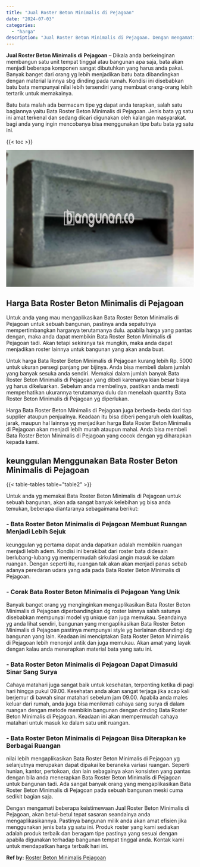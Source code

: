 ```yaml
---
title: "Jual Roster Beton Minimalis di Pejagoan"
date: "2024-07-03"
categories: 
  - "harga"
description: "Jual Roster Beton Minimalis di Pejagoan. Dengan mengamati beberapa keistimewaan Jual Roster Beton Minimalis di Pejagoan, akan betul-betul tepat sasaran seand..."
---
```


**Jual Roster Beton Minimalis di Pejagoan** – Dikala anda berkeinginan membangun satu unit tempat tinggal atau bangunan apa saja, bata akan menjadi beberapa komponen sangat dibutuhkan yang harus anda pakai. Banyak banget dari orang yg lebih menjadikan batu bata dibandingkan dengan material lainnya sbg dinding pada rumah. Kondisi ini disebabkan batu bata mempunyai nilai lebih tersendiri yang membuat orang-orang lebih tertarik untuk memakainya.

Batu bata malah ada bermacam tipe yg dapat anda terapkan, salah satu bagiannya yaitu Bata Roster Beton Minimalis di Pejagoan. Jenis bata yg satu ini amat terkenal dan sedang dicari digunakan oleh kalangan masyarakat. bagi anda yang ingin mencobanya bisa menggunakan tipe batu bata yg satu ini.

{{< toc >}}

![Jual Roster Beton Minimalis di Pejagoan](/images/bata-roster-minimalis-17.png)

## Harga Bata Roster Beton Minimalis di Pejagoan

Untuk anda yang mau mengaplikasikan Bata Roster Beton Minimalis di Pejagoan untuk sebuah bangunan, pastinya anda sepatutnya mempertimbangkan harganya terutamanya dulu. apabila harga yang pantas dengan, maka anda dapat membikin Bata Roster Beton Minimalis di Pejagoan tadi. Akan tetapi sekiranya tak mungkin, maka anda dapat menjadikan roster lainnya untuk bangunan yang akan anda buat.

Untuk harga Bata Roster Beton Minimalis di Pejagoan kurang lebih Rp. 5000 untuk ukuran persegi panjang per bijinya. Anda bisa membeli dalam jumlah yang banyak sesuka anda sendiri. Memakai dalam jumlah banyak Bata Roster Beton Minimalis di Pejagoan yang dibeli karenanya kian besar biaya yg harus dikeluarkan. Sebelum anda membelinya, pastikan anda mesti memperhatikan ukurannya terutamanya dulu dan menelaah quantity Bata Roster Beton Minimalis di Pejagoan yg diperlukan.

Harga Bata Roster Beton Minimalis di Pejagoan juga berbeda-beda dari tiap supplier ataupun penjualnya. Keadaan itu bisa diberi pengaruh oleh kualitas, jarak, maupun hal lainnya yg menjadikan harga Bata Roster Beton Minimalis di Pejagoan akan menjadi lebih murah ataupun mahal. Anda bisa membeli Bata Roster Beton Minimalis di Pejagoan yang cocok dengan yg diharapkan kepada kami.

## keunggulan Menggunakan Bata Roster Beton Minimalis di Pejagoan

{{< table-tables table="table2" >}}

Untuk anda yg memakai Bata Roster Beton Minimalis di Pejagoan untuk sebuah bangunan, akan ada sangat banyak kelebihan yg bisa anda temukan, beberapa diantaranya sebagaimana berikut:

### \- Bata Roster Beton Minimalis di Pejagoan Membuat Ruangan Menjadi Lebih Sejuk

keunggulan yg pertama dapat anda dapatkan adalah membikin ruangan menjadi lebih adem. Kondisi ini berakibat dari roster bata didesain berlubang-lubang yg mempermudah sirkulasi angin masuk ke dalam ruangan. Dengan seperti itu, ruangan tak akan akan menjadi panas sebab adanya peredaran udara yang ada pada Bata Roster Beton Minimalis di Pejagoan.

### \- Corak Bata Roster Beton Minimalis di Pejagoan Yang Unik

Banyak banget orang yg menginginkan mengaplikasikan Bata Roster Beton Minimalis di Pejagoan diperbandingkan dg roster lainnya salah satunya disebabkan mempunyai model yg unique dan juga memukau. Seandainya yg anda lihat sendiri, bangunan yang mengaplikasikan Bata Roster Beton Minimalis di Pejagoan pastinya mempunyai style yg berlainan dibandingi dg bangunan yang lain. Keadaan ini menciptakan Bata Roster Beton Minimalis di Pejagoan lebih menonjol antik dan juga memukau. Akan amat yang layak dengan kalau anda menerapkan material bata yang satu ini.

### \- Bata Roster Beton Minimalis di Pejagoan Dapat Dimasuki Sinar Sang Surya

Cahaya matahari juga sangat baik untuk kesehatan, terpenting ketika di pagi hari hingga pukul 09.00. Kesehatan anda akan sangat terjaga jika acap kali berjemur di bawah sinar matahari sebelum jam 09.00. Apabila anda males keluar dari rumah, anda juga bisa menikmati cahaya sang surya di dalam ruangan dengan metode membikin bangunan dengan dinding Bata Roster Beton Minimalis di Pejagoan. Keadaan ini akan mempermudah cahaya matahari untuk masuk ke dalam satu unit ruangan.

### \- Bata Roster Beton Minimalis di Pejagoan Bisa Diterapkan ke Berbagai Ruangan

nilai lebih mengaplikasikan Bata Roster Beton Minimalis di Pejagoan yg selanjutnya merupakan dapat dipakai ke beraneka variasi ruangan. Seperti hunian, kantor, pertokoan, dan lain sebagainya akan konsisten yang pantas dengan bila anda menerapkan Bata Roster Beton Minimalis di Pejagoan untuk bangunan tadi. Ada sangat banyak orang yang mengaplikasikan Bata Roster Beton Minimalis di Pejagoan pada sebuah bangunan meski cuma sedikit bagian saja.

Dengan mengamati beberapa keistimewaan Jual Roster Beton Minimalis di Pejagoan, akan betul-betul tepat sasaran seandainya anda mengaplikasikannya. Pastinya bangunan milik anda akan amat efisien jika menggunakan jenis bata yg satu ini. Produk roster yang kami sediakan adalah produk terbaik dan beragam tipe pastinya yang sesuai dengan apabila digunakan terhadap bangunan tempat tinggal anda. Kontak kami untuk mendapatkan harga terbaik hari ini.

**Ref by:** [Roster Beton Minimalis Pejagoan](https://id.wikipedia.org/wiki/Roster)
